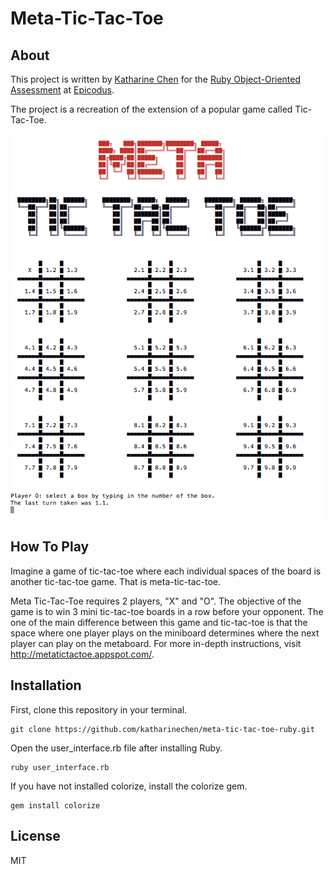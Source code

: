 # Meta-Tic-Tac-Toe

## About

This project is written by [Katharine Chen](http://www.katharinechen.com) for the [Ruby Object-Oriented Assessment](http://www.learnhowtoprogram.com/lessons/ruby-oo-assessment) at [Epicodus](http://www.epicodus.com/).

The project is a recreation of the extension of a popular game called Tic-Tac-Toe.

![](photo/example.png?raw=true)

## How To Play

Imagine a game of tic-tac-toe where each individual spaces of the board is another tic-tac-toe game. That is meta-tic-tac-toe.

Meta Tic-Tac-Toe requires 2 players, "X" and "O". The objective of the game is to win 3 mini tic-tac-toe boards in a row before your opponent. The one of the main difference between this game and tic-tac-toe is that the space where one player plays on the miniboard determines where the next player can play on the metaboard. For more in-depth instructions, visit http://metatictactoe.appspot.com/.

## Installation

First, clone this repository in your terminal.

	git clone https://github.com/katharinechen/meta-tic-tac-toe-ruby.git

Open the user_interface.rb file after installing Ruby.

	ruby user_interface.rb

If you have not installed colorize, install the colorize gem.

	gem install colorize

## License
MIT
